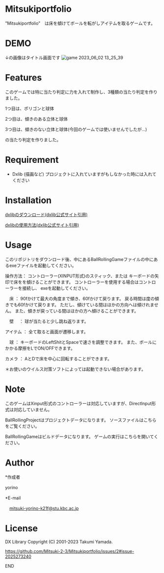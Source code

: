 # Mitsukiportfolio

"Mitsukiportfolio"　は床を傾けてボールを転がしアイテムを取るゲームです。

# DEMO

↓の画像はタイトル画面です
![game 2023_06_02 13_25_39](https://github.com/Mitsuki-2-3/Mitsukiportfolio/assets/107020749/7b865ed2-d59d-490e-8984-a5c59fa981eb)

# Features

このゲームでは特に当たり判定に力を入れて制作し、3種類の当たり判定を作りました。

1つ目は、ポリゴンと球体

2つ目は、傾きのある立体と球体

3つ目は、傾きのない立体と球体(今回のゲームでは使いませんでしたが...)

の当たり判定を作りました。

# Requirement
* Dxlib (描画など)
プロジェクトに入れていますがもしなかった時には入れてください

# Installation
[dxlibのダウンロード(dxlib公式サイト引用)](https://dxlib.xsrv.jp/dxdload.html)

[dxlibの使用方法(dxlib公式サイト引用)](https://dxlib.xsrv.jp/dxuse.html)

# Usage
このリポジトリをダウンロード後、中にあるBallRollingGameファイルの中にあるexeファイルを起動してください。

操作方法：
	コントローラー(XINPUT形式)のスティック、または
	キーボードの矢印で床をを傾けることができます。
	コントローラーを使用する場合はコントローラーを接続し、
	exeを起動してください。

　床	：
	90fかけて最大の角度まで傾き、60fかけて戻ります。
	戻る時間は度の傾きでも60fかけて戻ります。
	ただし、傾けている間はほかの方向へは傾けれません。
	また、傾きが戻っている間はほかの方へ傾けることができます。

　壁　	：
	球が当たると少し跳ね返ります。

アイテム	：
	全て取ると画面が遷移します。

　球	：
	キーボードのLeftShitとSpaceで速さを調整できます。
	また、ボールにかかる摩擦をLでON/OFFできます。

カメラ	：
	AとDで床を中心に回転することができます。

 
＊お使いのウイルス対策ソフトによっては起動できない場合があります。

# Note
このゲームはXinput形式のコントローラーは対応していますが、DirectInput形式は対応していません。

BallRollingProjectはプロジェクトデータになります。
ソースファイルはこちらをご覧ください。

BallRollingGameはビルドデータになります。
ゲームの実行はこちらを開いてください。

# Author
*作成者　　

  yorino　　
  
*E-mail　　

　mitsuki-yorino-k21f@stu.kbc.ac.jp　　

# License
DX Library Copyright (C) 2001-2023 Takumi Yamada.

https://github.com/Mitsuki-2-3/Mitsukiportfolio/issues/2#issue-2025273240

END 
